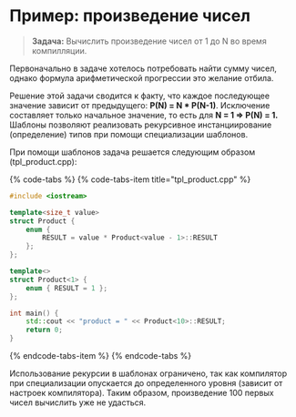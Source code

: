 # Пример: произведение чисел

> **Задача:** Вычислить произведение чисел от 1 до N во время компилляции.

Первоначально в задаче хотелось потребовать найти сумму чисел, однако формула арифметической прогрессии это желание отбила.

Решение этой задачи сводится к факту, что каждое последующее значение зависит от предыдущего: **P\(N\) = N \* P\(N-1\)**. Исключение составляет только начальное значение, то есть для **N = 1 =&gt; P\(N\) = 1.** Шаблоны позволяют реализовать рекурсивное инстанциирование \(определение\) типов при помощи специализации шаблонов.

При помощи шаблонов задача решается следующим образом \(tpl\_product.cpp\):

{% code-tabs %}
{% code-tabs-item title="tpl\_product.cpp" %}
```cpp
#include <iostream>

template<size_t value>
struct Product {
	enum {
		RESULT = value * Product<value - 1>::RESULT
	};
};

template<>
struct Product<1> {
	enum { RESULT = 1 };
};

int main() {
	std::cout << "product = " << Product<10>::RESULT;
	return 0;
}
```
{% endcode-tabs-item %}
{% endcode-tabs %}

Использование рекурсии в шаблонах ограничено, так как компилятор при специализации опускается до определенного уровня \(зависит от настроек компилятора\). Таким образом, произведение 100 первых чисел вычислить уже не удасться.


